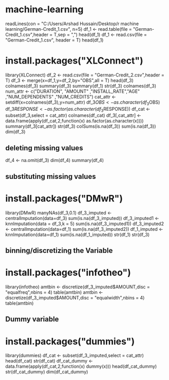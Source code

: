 # machine-learning

readLines(con = "C:/Users/Arshad Hussain/Desktop/r machine learning/German-Credit_1.csv", n=5)
df_1 <- read.table(file = "German-Credit_1.csv",header = T,sep = ",")
head(df_1)
df_1 <- read.csv(file = "German-Credit_1.csv", header = T)
head(df_1)
# install.packages("XLConnect")
library(XLConnect)
df_2 <- read.csv(file = "German-Credit_2.csv",header = T)
df_3 <- merge(x=df_1,y=df_2,by="OBS",all = T)
head(df_3)
colnames(df_3)
summary(df_3)
summary(df_1)
str(df_3)
colnames(df_3)
num_attr <- c("DURATION", "AMOUNT" ,"INSTALL_RATE","AGE" ,"NUM_DEPENDENTS" ,"NUM_CREDITS")
cat_attr <- setdiff(x=colnames(df_3),y=num_attr)
df_3$OBS <- as.character(df_3$OBS)
df_3$RESPONSE <- as.factor(as.character(df_3$RESPONSE))
df_cat <- subset(df_3,select = cat_attr)
colnames(df_cat)
df_3[,cat_attr] <- data.frame(apply(df_cat,2,function(x) as.factor(as.character(x))))
summary(df_3[cat_attr])
str(df_3)
colSums(is.na(df_3))
sum(is.na(df_3))
dim(df_3)
## deleting missing values
df_4 <- na.omit(df_3)
dim(df_4)
summary(df_4)

## substituting missing values

# install.packages("DMwR")
library(DMwR)
manyNAs(df_3,0.1)
df_3_imputed <- centralImputation(data=df_3)
sum(is.na(df_3_imputed))
df_3_imputed1 <- knnImputation(data = df_3,k = 5)
sum(is.na(df_3_imputed1))
df_3_imputed2 <- centralImputation(data=df_1)
sum(is.na(df_3_imputed2))
df_1_imputed <- knnImputation(data=df_1)
sum(is.na(df_1_imputed))
str(df_1)
str(df_3)

## binning/discretizing the Variable
# install.packages("infotheo")
library(infotheo)
amtbin <- discretize(df_3_imputed$AMOUNT,disc = "equalfreq",nbins = 4)
table(amtbin)
amtbin <- discretize(df_3_imputed$AMOUNT,disc = "equalwidth",nbins = 4)
table(amtbin)

## Dummy variable
# install.packages("dummies")
library(dummies)
df_cat <- subset(df_3_imputed,select = cat_attr)
head(df_cat)
str(df_cat)
df_cat_dummy <- data.frame(apply(df_cat,2,function(x) dummy(x)))
head(df_cat_dummy)
str(df_cat_dummy)
dim(df_cat_dummy)
